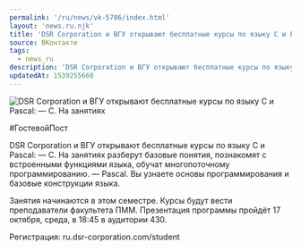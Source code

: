 ```yaml
---
permalink: '/ru/news/vk-5786/index.html'
layout: 'news.ru.njk'
title: 'DSR Corporation и ВГУ открывают бесплатные курсы по языку С и Pascal:  — C.'
source: ВКонтакте
tags:
  - news_ru
description: 'DSR Corporation и ВГУ открывают бесплатные курсы по языку С и Pascal:  — C.'
updatedAt: 1539255660
---
```

![DSR Corporation и ВГУ открывают бесплатные курсы по языку С и Pascal:  — C. На занятиях](https://sun9-74.userapi.com/impf/c849324/v849324687/9348c/Y5x5mJ3iEgY.jpg?size=960x640&quality=96&proxy=1&sign=19361eb64cff96cf631e29ffec5cf11d&c_uniq_tag=CdhAtyuqdbeD2YSJO_ARcWbIyYBT9m4NvdaGivzpjSU&type=album)

#ГостевойПост

DSR Corporation и ВГУ открывают бесплатные курсы по языку С и Pascal:
— C. На занятиях разберут базовые понятия, познакомят с встроенными функциями языка, обучат многопоточному программированию.
— Pascal. Вы узнаете основы программирования и базовые конструкции языка.

Занятия начинаются в этом семестре. Курсы будут вести преподаватели факультета ПММ. Презентация программы пройдёт 17 октября, среда, в 18:45 в аудитории 430.

Регистрация: ru.dsr-corporation.com/student

